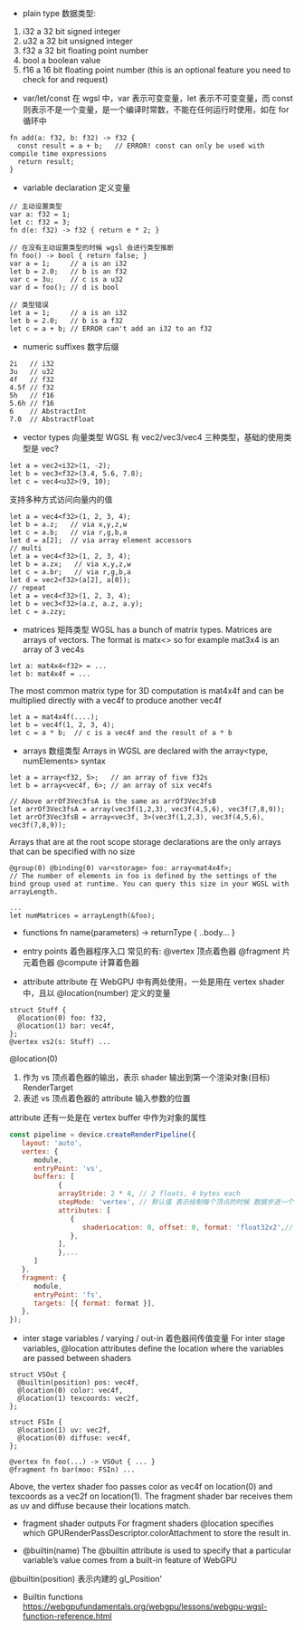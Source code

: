 - plain type 数据类型: 
1. i32   a 32 bit signed integer
2. u32   a 32 bit unsigned integer
3. f32   a 32 bit floating point number
4. bool  a boolean value
5. f16   a 16 bit floating point number (this is an optional feature you need to check for and request)

- var/let/const
在 wgsl 中，var 表示可变变量，let 表示不可变变量，而 const 则表示不是一个变量，是一个编译时常数，不能在任何运行时使用，如在 for 循环中
```wgsl
fn add(a: f32, b: f32) -> f32 {
  const result = a + b;   // ERROR! const can only be used with compile time expressions
  return result;
}
```

- variable declaration 定义变量

```wgsl
// 主动设置类型
var a: f32 = 1;
let c: f32 = 3;
fn d(e: f32) -> f32 { return e * 2; }

// 在没有主动设置类型的时候 wgsl 会进行类型推断
fn foo() -> bool { return false; }
var a = 1;     // a is an i32
let b = 2.0;   // b is an f32
var c = 3u;    // c is a u32
var d = foo(); // d is bool

// 类型错误
let a = 1;     // a is an i32
let b = 2.0;   // b is a f32
let c = a + b; // ERROR can't add an i32 to an f32
```

- numeric suffixes 数字后缀
```wgsl
2i   // i32
3u   // u32
4f   // f32
4.5f // f32
5h   // f16
5.6h // f16
6    // AbstractInt
7.0  // AbstractFloat
```

- vector types 向量类型
WGSL 有 vec2/vec3/vec4 三种类型，基础的使用类型是 vec?<type>

```WGSL
let a = vec2<i32>(1, -2);
let b = vec3<f32>(3.4, 5.6, 7.8);
let c = vec4<u32>(9, 10);
```
支持多种方式访问向量内的值

```WGSL
let a = vec4<f32>(1, 2, 3, 4);
let b = a.z;   // via x,y,z,w
let c = a.b;   // via r,g,b,a
let d = a[2];  // via array element accessors
// multi
let a = vec4<f32>(1, 2, 3, 4);
let b = a.zx;   // via x,y,z,w
let c = a.br;   // via r,g,b,a
let d = vec2<f32>(a[2], a[0]);
// repeat
let a = vec4<f32>(1, 2, 3, 4);
let b = vec3<f32>(a.z, a.z, a.y);
let c = a.zzy;
```

- matrices 矩阵类型
WGSL has a bunch of matrix types. Matrices are arrays of vectors. The format is mat<numVectors>x<vectorSize><<type>> so for example mat3x4<f32> is an array of 3 vec4<f32>s

```WGSL
let a: mat4x4<f32> = ...
let b: mat4x4f = ...
```
The most common matrix type for 3D computation is mat4x4f and can be multiplied directly with a vec4f to produce another vec4f
```WGSL
let a = mat4x4f(....);
let b = vec4f(1, 2, 3, 4);
let c = a * b;  // c is a vec4f and the result of a * b
```

- arrays 数组类型
Arrays in WGSL are declared with the array<type, numElements> syntax
```WGSL
let a = array<f32, 5>;   // an array of five f32s
let b = array<vec4f, 6>; // an array of six vec4fs

// Above arrOf3Vec3fsA is the same as arrOf3Vec3fsB
let arrOf3Vec3fsA = array(vec3f(1,2,3), vec3f(4,5,6), vec3f(7,8,9));
let arrOf3Vec3fsB = array<vec3f, 3>(vec3f(1,2,3), vec3f(4,5,6), vec3f(7,8,9));
```
Arrays that are at the root scope storage declarations are the only arrays that can be specified with no size

```WGSL
@group(0) @binding(0) var<storage> foo: array<mat4x4f>;
// The number of elements in foo is defined by the settings of the bind group used at runtime. You can query this size in your WGSL with arrayLength.

...
let numMatrices = arrayLength(&foo);

```

- functions
fn name(parameters) -> returnType { ..body... }

- entry points 着色器程序入口
常见的有:
@vertex     顶点着色器
@fragment   片元着色器
@compute    计算着色器

- attribute 
attribute 在 WebGPU 中有两处使用，一处是用在 vertex shader 中，且以 @location(number) 定义的变量
```WGSL
struct Stuff {
  @location(0) foo: f32,
  @location(1) bar: vec4f,
};
@vertex vs2(s: Stuff) ...
```

@location(0) 
   1. 作为 vs 顶点着色器的输出，表示 shader 输出到第一个渲染对象(目标) RenderTarget
   2. 表述 vs 顶点着色器的 attribute 输入参数的位置

attribute 还有一处是在 vertex buffer 中作为对象的属性
```js
const pipeline = device.createRenderPipeline({
   layout: 'auto',
   vertex: {
      module,
      entryPoint: 'vs',
      buffers: [
            {
            arrayStride: 2 * 4, // 2 floats, 4 bytes each
            stepMode: 'vertex', // 默认值 表示绘制每个顶点的时候 数据步进一个
            attributes: [
               {
                  shaderLocation: 0, offset: 0, format: 'float32x2',// position
               },
            ],
            },...
      ]
   },
   fragment: {
      module,
      entryPoint: 'fs',
      targets: [{ format: format }],
   },
});
```

- inter stage variables / varying / out-in 着色器间传值变量
For inter stage variables, @location attributes define the location where the variables are passed between shaders

```WGSL
struct VSOut {
  @builtin(position) pos: vec4f,
  @location(0) color: vec4f,
  @location(1) texcoords: vec2f,
};
 
struct FSIn {
  @location(1) uv: vec2f,
  @location(0) diffuse: vec4f,
};
 
@vertex fn foo(...) -> VSOut { ... }
@fragment fn bar(moo: FSIn) ... 
```
Above, the vertex shader foo passes color as vec4f on location(0) and texcoords as a vec2f on location(1). The fragment shader bar receives them as uv and diffuse because their locations match.


- fragment shader outputs
For fragment shaders @location specifies which GPURenderPassDescriptor.colorAttachment to store the result in.

- @builtin(name)
The @builtin attribute is used to specify that a particular variable’s value comes from a built-in feature of WebGPU

@builtin(position) 
   表示内建的 gl_Position'

- Builtin functions
https://webgpufundamentals.org/webgpu/lessons/webgpu-wgsl-function-reference.html